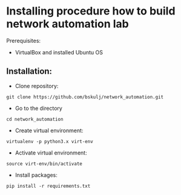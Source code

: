 # Installing procedure how to build network automation lab

Prerequisites:

* VirtualBox and installed Ubuntu OS 

## Installation: 

* Clone repository:

`git clone https://github.com/bskulj/network_automation.git`

* Go to the directory

`cd network_automation`

* Create virtual environment:

`virtualenv -p python3.x virt-env`

* Activate virtual environment:

`source virt-env/bin/activate`

* Install packages:

`pip install -r requirements.txt`




